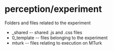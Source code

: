 # perception/experiment

Folders and files related to the experiment
- _shared -- shared .js and .css files
- 0_template -- files belonging to the experiment
- mturk -- files relating to execution on MTurk